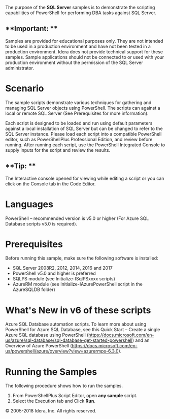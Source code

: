 ﻿The purpose of the **SQL Server** samples is to demonstrate the scripting capabilities of PowerShell for performing DBA tasks against SQL Server.

**Important: **
---------------
Samples are provided for educational purposes only. They are not intended to be used in a production environment and have not been tested in a production environment. Idera does not provide technical support for these samples. Sample applications should not be connected to or used with your production environment without the permission of the SQL Server administrator.

Scenario
========
The sample scripts demonstrate various techniques for gathering and managing SQL Server objects using PowerShell. The scripts can against a local or remote SQL Server (See Prerequisites for more information).

Each script is designed to be loaded and run using default parameters against a local installation of SQL Server but can be changed to refer to the SQL Server instance. Please load each script into a compatible PowerShell editor, such as PowerShellPlus Professional Edition, and review before running. After running each script, use the PowerShell Integrated Console to supply inputs for the script and review the results.

**Tip: **
---------
The Interactive console opened for viewing while editing a script or you can click on the Console tab in the Code Editor.

Languages
=========
PowerShell – recommended version is v5.0 or higher (For Azure SQL Database scripts v5.0 is required).

Prerequisites
=============
Before running this sample, make sure the following software is installed:

-   SQL Server 2008R2, 2012, 2014, 2016 and 2017
-   PowerShell v5.0 and higher is preferred
-   SQLPS module (see Initialize-ISqlPSxxxx scripts)
-   AzureRM module (see Initialize-IAzurePowerShell script in the AzureSQLDB folder)

What's New in v6 of these scripts
==================================
Azure SQL Database automation scripts. To learn more about using PowerShell for Azure SQL Database, see this Quick Start – Create a single Azure SQL database using PowerShell (https://docs.microsoft.com/en-us/azure/sql-database/sql-database-get-started-powershell) and an Overview of Azure PowerShell (https://docs.microsoft.com/en-us/powershell/azure/overview?view=azurermps-6.3.0).

Running the Samples
===================
The following procedure shows how to run the samples.

1.  From PowerShellPlus Script Editor, open **any sample** script.
2.  Select the Execution tab and Click **Run**.

© 2005-2018 Idera, Inc. All rights reserved.
